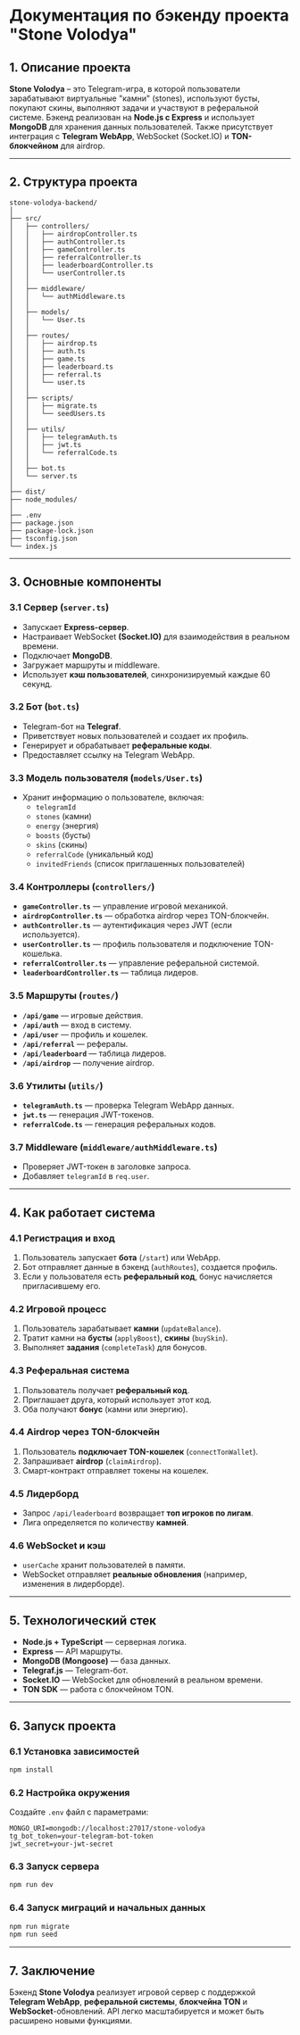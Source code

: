 # Документация по бэкенду проекта "Stone Volodya"

## 1. Описание проекта
**Stone Volodya** – это Telegram-игра, в которой пользователи зарабатывают виртуальные "камни" (stones), используют бусты, покупают скины, выполняют задачи и участвуют в реферальной системе. Бэкенд реализован на **Node.js с Express** и использует **MongoDB** для хранения данных пользователей. Также присутствует интеграция с **Telegram WebApp**, WebSocket (Socket.IO) и **TON-блокчейном** для airdrop.

---

## 2. Структура проекта

```plaintext
stone-volodya-backend/
│
├── src/
│   ├── controllers/
│   │   ├── airdropController.ts
│   │   ├── authController.ts
│   │   ├── gameController.ts
│   │   ├── referralController.ts
│   │   ├── leaderboardController.ts
│   │   └── userController.ts
│   │
│   ├── middleware/
│   │   └── authMiddleware.ts
│   │
│   ├── models/
│   │   └── User.ts
│   │
│   ├── routes/
│   │   ├── airdrop.ts
│   │   ├── auth.ts
│   │   ├── game.ts
│   │   ├── leaderboard.ts
│   │   ├── referral.ts
│   │   └── user.ts
│   │
│   ├── scripts/
│   │   ├── migrate.ts
│   │   └── seedUsers.ts
│   │
│   ├── utils/
│   │   ├── telegramAuth.ts
│   │   ├── jwt.ts
│   │   └── referralCode.ts
│   │
│   ├── bot.ts
│   └── server.ts
│
├── dist/
├── node_modules/
│
├── .env
├── package.json
├── package-lock.json
├── tsconfig.json
└── index.js
```

---

## 3. Основные компоненты

### 3.1 Сервер (`server.ts`)
- Запускает **Express-сервер**.
- Настраивает WebSocket **(Socket.IO)** для взаимодействия в реальном времени.
- Подключает **MongoDB**.
- Загружает маршруты и middleware.
- Использует **кэш пользователей**, синхронизируемый каждые 60 секунд.

### 3.2 Бот (`bot.ts`)
- Telegram-бот на **Telegraf**.
- Приветствует новых пользователей и создает их профиль.
- Генерирует и обрабатывает **реферальные коды**.
- Предоставляет ссылку на Telegram WebApp.

### 3.3 Модель пользователя (`models/User.ts`)
- Хранит информацию о пользователе, включая:
  - `telegramId`
  - `stones` (камни)
  - `energy` (энергия)
  - `boosts` (бусты)
  - `skins` (скины)
  - `referralCode` (уникальный код)
  - `invitedFriends` (список приглашенных пользователей)

### 3.4 Контроллеры (`controllers/`)
- **`gameController.ts`** — управление игровой механикой.
- **`airdropController.ts`** — обработка airdrop через TON-блокчейн.
- **`authController.ts`** — аутентификация через JWT (если используется).
- **`userController.ts`** — профиль пользователя и подключение TON-кошелька.
- **`referralController.ts`** — управление реферальной системой.
- **`leaderboardController.ts`** — таблица лидеров.

### 3.5 Маршруты (`routes/`)
- **`/api/game`** — игровые действия.
- **`/api/auth`** — вход в систему.
- **`/api/user`** — профиль и кошелек.
- **`/api/referral`** — рефералы.
- **`/api/leaderboard`** — таблица лидеров.
- **`/api/airdrop`** — получение airdrop.

### 3.6 Утилиты (`utils/`)
- **`telegramAuth.ts`** — проверка Telegram WebApp данных.
- **`jwt.ts`** — генерация JWT-токенов.
- **`referralCode.ts`** — генерация реферальных кодов.

### 3.7 Middleware (`middleware/authMiddleware.ts`)
- Проверяет JWT-токен в заголовке запроса.
- Добавляет `telegramId` в `req.user`.

---

## 4. Как работает система

### 4.1 Регистрация и вход
1. Пользователь запускает **бота** (`/start`) или WebApp.
2. Бот отправляет данные в бэкенд (`authRoutes`), создается профиль.
3. Если у пользователя есть **реферальный код**, бонус начисляется пригласившему его.

### 4.2 Игровой процесс
1. Пользователь зарабатывает **камни** (`updateBalance`).
2. Тратит камни на **бусты** (`applyBoost`), **скины** (`buySkin`).
3. Выполняет **задания** (`completeTask`) для бонусов.

### 4.3 Реферальная система
1. Пользователь получает **реферальный код**.
2. Приглашает друга, который использует этот код.
3. Оба получают **бонус** (камни или энергию).

### 4.4 Airdrop через TON-блокчейн
1. Пользователь **подключает TON-кошелек** (`connectTonWallet`).
2. Запрашивает **airdrop** (`claimAirdrop`).
3. Смарт-контракт отправляет токены на кошелек.

### 4.5 Лидерборд
- Запрос `/api/leaderboard` возвращает **топ игроков по лигам**.
- Лига определяется по количеству **камней**.

### 4.6 WebSocket и кэш
- `userCache` хранит пользователей в памяти.
- WebSocket отправляет **реальные обновления** (например, изменения в лидерборде).

---

## 5. Технологический стек
- **Node.js + TypeScript** — серверная логика.
- **Express** — API маршруты.
- **MongoDB (Mongoose)** — база данных.
- **Telegraf.js** — Telegram-бот.
- **Socket.IO** — WebSocket для обновлений в реальном времени.
- **TON SDK** — работа с блокчейном TON.

---

## 6. Запуск проекта
### 6.1 Установка зависимостей
```sh
npm install
```

### 6.2 Настройка окружения
Создайте `.env` файл с параметрами:
```plaintext
MONGO_URI=mongodb://localhost:27017/stone-volodya
tg_bot_token=your-telegram-bot-token
jwt_secret=your-jwt-secret
```

### 6.3 Запуск сервера
```sh
npm run dev
```

### 6.4 Запуск миграций и начальных данных
```sh    
npm run migrate
npm run seed
```

---

## 7. Заключение
Бэкенд **Stone Volodya** реализует игровой сервер с поддержкой **Telegram WebApp**, **реферальной системы**, **блокчейна TON** и **WebSocket**-обновлений. API легко масштабируется и может быть расширено новыми функциями.

